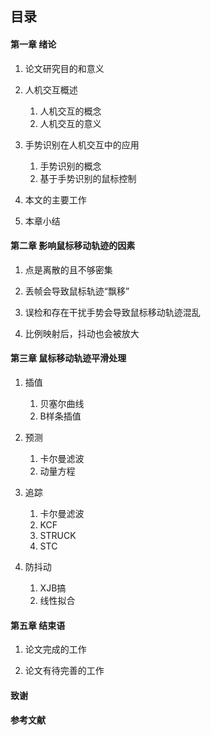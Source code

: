 ## 目录
#### 第一章 绪论
1. 论文研究目的和意义
2. 人机交互概述
   1. 人机交互的概念
   2. 人机交互的意义

3. 手势识别在人机交互中的应用
    1. 手势识别的概念
    2. 基于手势识别的鼠标控制

4. 本文的主要工作

5. 本章小结

#### 第二章 影响鼠标移动轨迹的因素

1. 点是离散的且不够密集

2. 丢帧会导致鼠标轨迹“飘移”

3. 误检和存在干扰手势会导致鼠标移动轨迹混乱

4. 比例映射后，抖动也会被放大 

#### 第三章 鼠标移动轨迹平滑处理

1. 插值
    1. 贝塞尔曲线
    2. B样条插值

2. 预测
    1. 卡尔曼滤波
    2. 动量方程

3. 追踪
    1. 卡尔曼滤波
    2. KCF
    3. STRUCK
    4. STC

4. 防抖动
    1. XJB搞
	2. 线性拟合

#### 第五章 结束语

1. 论文完成的工作

2. 论文有待完善的工作


#### 致谢

#### 参考文献

